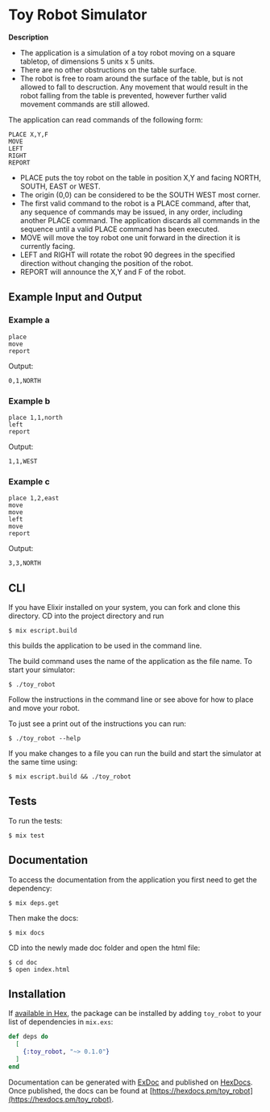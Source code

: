# Toy Robot Simulator

**Description**
- The application is a simulation of a toy robot moving on a square tabletop,
  of dimensions 5 units x 5 units.
- There are no other obstructions on the table surface.
- The robot is free to roam around the surface of the table, but is not allowed to fall to descruction. 
  Any movement that would result in the robot falling from the table is prevented, however further valid movement commands are still allowed.

The application can read commands of the following form:

    PLACE X,Y,F
    MOVE
    LEFT
    RIGHT
    REPORT

- PLACE puts the toy robot on the table in position X,Y and facing NORTH,
  SOUTH, EAST or WEST.
- The origin (0,0) can be considered to be the SOUTH WEST most corner.
- The first valid command to the robot is a PLACE command, after that, any
  sequence of commands may be issued, in any order, including another PLACE
  command. The application discards all commands in the sequence until
  a valid PLACE command has been executed.
- MOVE will move the toy robot one unit forward in the direction it is
  currently facing.
- LEFT and RIGHT will rotate the robot 90 degrees in the specified direction
  without changing the position of the robot.
- REPORT will announce the X,Y and F of the robot.

Example Input and Output
------------------------

### Example a

    place
    move
    report

Output:

    0,1,NORTH

### Example b

    place 1,1,north
    left
    report

Output:

    1,1,WEST

### Example c

    place 1,2,east
    move
    move
    left
    move
    report

Output:

    3,3,NORTH

## CLI

If you have Elixir installed on your system, you can fork and clone this directory. 
CD into the project directory and run 

    $ mix escript.build

this builds the application to be used in the command line. 

The build command uses the name of the application as the file name. To start your simulator:

    $ ./toy_robot

Follow the instructions in the command line or see above for how to place and move your robot.

To just see a print out of the instructions you can run:

    $ ./toy_robot --help

If you make changes to a file you can run the build and start the simulator at the same time using:

    $ mix escript.build && ./toy_robot

## Tests

To run the tests:

    $ mix test

## Documentation

To access the documentation from the application you first need to get the dependency:

    $ mix deps.get

Then make the docs:

    $ mix docs

CD into the newly made doc folder and open the html file:

    $ cd doc
    $ open index.html



## Installation

If [available in Hex](https://hex.pm/docs/publish), the package can be installed
by adding `toy_robot` to your list of dependencies in `mix.exs`:

```elixir
def deps do
  [
    {:toy_robot, "~> 0.1.0"}
  ]
end
```

Documentation can be generated with [ExDoc](https://github.com/elixir-lang/ex_doc)
and published on [HexDocs](https://hexdocs.pm). Once published, the docs can
be found at [https://hexdocs.pm/toy_robot](https://hexdocs.pm/toy_robot).
